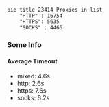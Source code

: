 
```mermaid
pie title 23414 Proxies in list
    "HTTP" : 16754
    "HTTPS": 5635
    "SOCKS" : 4466
```

### Some Info
#### Average Timeout

- mixed: 4.6s
- http: 2.6s
- https: 7.6s
- socks: 6.2s